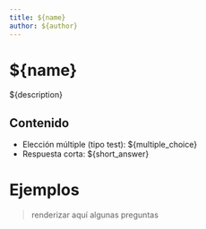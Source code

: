 ```yaml
---
title: ${name}
author: ${author}
---
```


# ${name}

${description}

## Contenido

- Elección múltiple (tipo test): ${multiple_choice}
- Respuesta corta: ${short_answer}

# Ejemplos

> renderizar aquí algunas preguntas